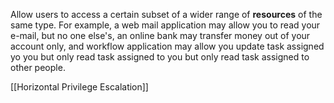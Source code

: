 Allow users to access a certain subset of a wider range of **resources** of the same type. For example, a web mail application may allow you to read your e-mail, but no one else's, an online bank may transfer money out of your account only, and workflow application may allow you update task assigned yo you but only read task assigned to you but only read task assigned to other people.

[[Horizontal Privilege Escalation]]